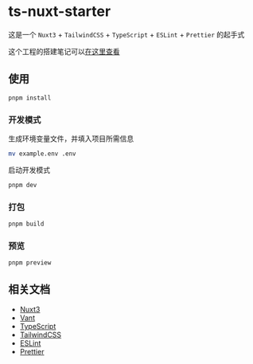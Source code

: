 # ts-nuxt-starter

这是一个 `Nuxt3` + `TailwindCSS` + `TypeScript` + `ESLint` + `Prettier` 的起手式

这个工程的搭建笔记可以[在这里查看](https://welives.github.io/blog/front-end/engineering/nuxt.html)

## 使用

```sh
pnpm install
```

### 开发模式

生成环境变量文件，并填入项目所需信息

```sh
mv example.env .env
```

启动开发模式

```sh
pnpm dev
```

### 打包

```sh
pnpm build
```

### 预览

```sh
pnpm preview
```

## 相关文档

- [Nuxt3](https://nuxt.com.cn/)
- [Vant](https://vant-ui.github.io/vant/#/zh-CN)
- [TypeScript](https://www.tslang.cn/)
- [TailwindCSS](https://tailwind.nodejs.cn/)
- [ESLint](https://eslint.nodejs.cn/)
- [Prettier](https://prettier.nodejs.cn/)
